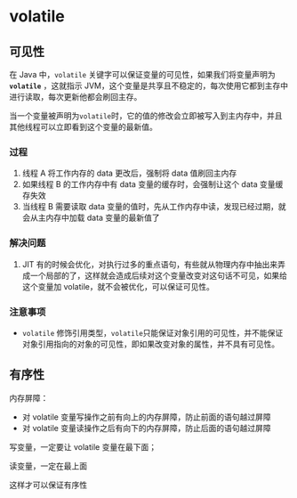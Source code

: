 # volatile

## 可见性

在 Java 中，`volatile` 关键字可以保证变量的可见性，如果我们将变量声明为 **`volatile`** ，这就指示 JVM，这个变量是共享且不稳定的，每次使用它都到主存中进行读取，每次更新他都会刷回主存。

当一个变量被声明为`volatile`时，它的值的修改会立即被写入到主内存中，并且其他线程可以立即看到这个变量的最新值。

### 过程

1. 线程 A 将工作内存的 data 更改后，强制将 data 值刷回主内存
2. 如果线程 B 的工作内存中有 data 变量的缓存时，会强制让这个 data 变量缓存失效
3. 当线程 B 需要读取 data 变量的值时，先从工作内存中读，发现已经过期，就会从主内存中加载 data 变量的最新值了

### 解决问题

1. JIT 有的时候会优化，对执行过多的重点语句，有些就从物理内存中抽出来弄成一个局部的了，这样就会造成后续对这个变量改变对这句话不可见，如果给这个变量加 volatile，就不会被优化，可以保证可见性。

### 注意事项

- `volatile` 修饰引用类型，`volatile`只能保证对象引用的可见性，并不能保证对象引用指向的对象的可见性，即如果改变对象的属性，并不具有可见性。

## 有序性

内存屏障：

- 对 volatile 变量写操作之前有向上的内存屏障，防止前面的语句越过屏障
- 对 volatile 变量读操作之后有向下的内存屏障，防止后面的语句越过屏障

写变量，一定要让 volatile 变量在最下面；

读变量，一定在最上面

这样才可以保证有序性
